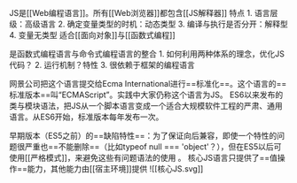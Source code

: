 JS是[[Web编程语言]]。所有[[Web浏览器]]都包含[[JS解释器]]
特点
	1. 语言层级：高级语言
	2. 确定变量类型的时机：动态类型
	3. 编译与执行是否分开：解释型
	4. 变量无类型
适合[[面向对象]]与[[函数式编程]]

是函数式编程语言与命令式编程语言的整合
	1. 如何利用两种体系的理念，优化JS代码？
	2. 运行机制？特性
	3. 很依赖于框架的编程语言

网景公司把这个语言提交给Ecma International进行==标准化==。这个语言的==标准版本==叫“ECMAScript”。实践中大家仍称这个语言为JS。
ES6以来发布的类与模块语法，把JS从一个脚本语言变成一个适合大规模软件工程的严肃、通用语言。从ES6开始，标准版本每年发布一次。

早期版本（ES5之前）的==缺陷特性==：为了保证向后兼容，即使一个特性的问题很严重也==不能删除==（比如typeof null === 'object'？），但在ES5以后可使用[[严格模式]]，来避免这些有问题语法的使用 。 
核心JS语言只提供了==值操作==能力，其他能力由[[宿主环境]]提供
![[核心JS.svg]]

